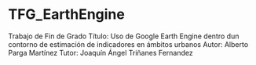 # TFG_EarthEngine
Trabajo de Fin de Grado
Título: Uso de Google Earth Engine dentro dun contorno de estimación de indicadores en ámbitos urbanos
Autor: Alberto Parga Martínez
Tutor: Joaquín Ángel Triñanes Fernandez
